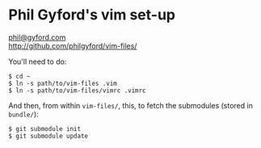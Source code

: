 # Phil Gyford's vim set-up

phil@gyford.com  
http://github.com/philgyford/vim-files/

You'll need to do:

    $ cd ~
    $ ln -s path/to/vim-files .vim
    $ ln -s path/to/vim-files/vimrc .vimrc

And then, from within `vim-files/`, this, to fetch the submodules (stored in `bundle/`):

	$ git submodule init
	$ git submodule update



